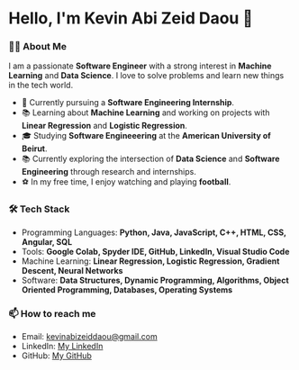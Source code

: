 # Hello, I'm Kevin Abi Zeid Daou 👋

<!---<p align="center">
  <img src="https://avatars.githubusercontent.com/u/your-github-id?v=4" alt="Your Name" width="150" height="150">
</p>
--->
### 👨‍💻 About Me

I am a passionate **Software Engineer** with a strong interest in **Machine Learning** and **Data Science**. I love to solve problems and learn new things in the tech world.

- 💼 Currently pursuing a **Software Engineering Internship**.
- 📚 Learning about **Machine Learning** and working on projects with **Linear Regression** and **Logistic Regression**.
- 🎓 Studying **Software Engineeering** at the **American University of Beirut**.
- 📚 Currently exploring the intersection of **Data Science** and **Software Engineering** through research and internships.
- ⚽ In my free time, I enjoy watching and playing **football**.
  
### 🛠️ Tech Stack
- Programming Languages: **Python, Java, JavaScript, C++, HTML, CSS, Angular, SQL**
- Tools: **Google Colab, Spyder IDE, GitHub, LinkedIn, Visual Studio Code**
- Machine Learning: **Linear Regression, Logistic Regression, Gradient Descent, Neural Networks**
- Software: **Data Structures, Dynamic Programming, Algorithms, Object Oriented Programming, Databases, Operating Systems**

### 📫 How to reach me
- Email: kevinabizeiddaou@gmail.com
- LinkedIn: [My LinkedIn](https://www.linkedin.com/in/kevinabizeiddaou/)
- GitHub: [My GitHub](https://github.com/Kevinabizeiddaou/)

<!---
Kevinabizeiddaou/Kevinabizeiddaou is a ✨ special ✨ repository because its `README.md` (this file) appears on your GitHub profile.
You can click the Preview link to take a look at your changes.
--->

